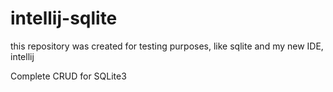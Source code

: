 # intellij-sqlite
this repository was created for testing purposes, like sqlite and my new IDE, intellij

Complete CRUD for SQLite3
